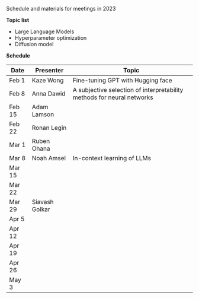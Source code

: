 Schedule and materials for meetings in 2023

**Topic list**

* Large Language Models
* Hyperparameter optimization
* Diffusion model


**Schedule**

| Date     | Presenter       | Topic   |
| -------- | --------------- | ------- |
| Feb 1 | Kaze Wong | Fine-tuning GPT with Hugging face |
| Feb 8 | Anna Dawid | A subjective selection of interpretability methods for neural networks |
| Feb 15 | Adam Lamson | |
| Feb 22 | Ronan Legin |  |
| Mar 1 | Ruben Ohana | |
| Mar 8 | Noah Amsel| In-context learning of LLMs |
| Mar 15 | | |
| Mar 22 | | |
| Mar 29 | Siavash Golkar | |
| Apr 5 | | |
| Apr 12 | | |
| Apr 19 | | |
| Apr 26 | | |
| May 3 | | |
